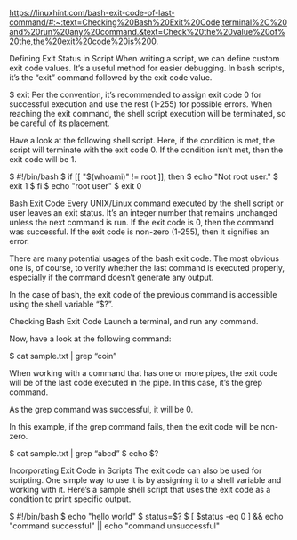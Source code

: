 https://linuxhint.com/bash-exit-code-of-last-command/#:~:text=Checking%20Bash%20Exit%20Code,terminal%2C%20and%20run%20any%20command.&text=Check%20the%20value%20of%20the,the%20exit%20code%20is%200.

Defining Exit Status in Script
When writing a script, we can define custom exit code values. It’s a useful method for easier debugging. In bash scripts, it’s the “exit” command followed by the exit code value.

$ exit <value>
Per the convention, it’s recommended to assign exit code 0 for successful execution and use the rest (1-255) for possible errors. When reaching the exit command, the shell script execution will be terminated, so be careful of its placement.

Have a look at the following shell script. Here, if the condition is met, the script will terminate with the exit code 0. If the condition isn’t met, then the exit code will be 1.

$ #!/bin/bash
$ if [[ "$(whoami)" != root ]]; then
$   echo "Not root user."
$   exit 1
$ fi
$ echo "root user"
$ exit 0

Bash Exit Code
Every UNIX/Linux command executed by the shell script or user leaves an exit status. It’s an integer number that remains unchanged unless the next command is run. If the exit code is 0, then the command was successful. If the exit code is non-zero (1-255), then it signifies an error.

There are many potential usages of the bash exit code. The most obvious one is, of course, to verify whether the last command is executed properly, especially if the command doesn’t generate any output.

In the case of bash, the exit code of the previous command is accessible using the shell variable “$?”.

Checking Bash Exit Code
Launch a terminal, and run any command.


Now, have a look at the following command:

$ cat sample.txt | grep “coin”

When working with a command that has one or more pipes, the exit code will be of the last code executed in the pipe. In this case, it’s the grep command.

As the grep command was successful, it will be 0.

In this example, if the grep command fails, then the exit code will be non-zero.

$ cat sample.txt | grep “abcd”
$ echo $?

Incorporating Exit Code in Scripts
The exit code can also be used for scripting. One simple way to use it is by assigning it to a shell variable and working with it. Here’s a sample shell script that uses the exit code as a condition to print specific output.

$ #!/bin/bash
$ echo "hello world"
$ status=$?
$ [ $status -eq 0 ] && echo "command successful" || echo "command unsuccessful"
